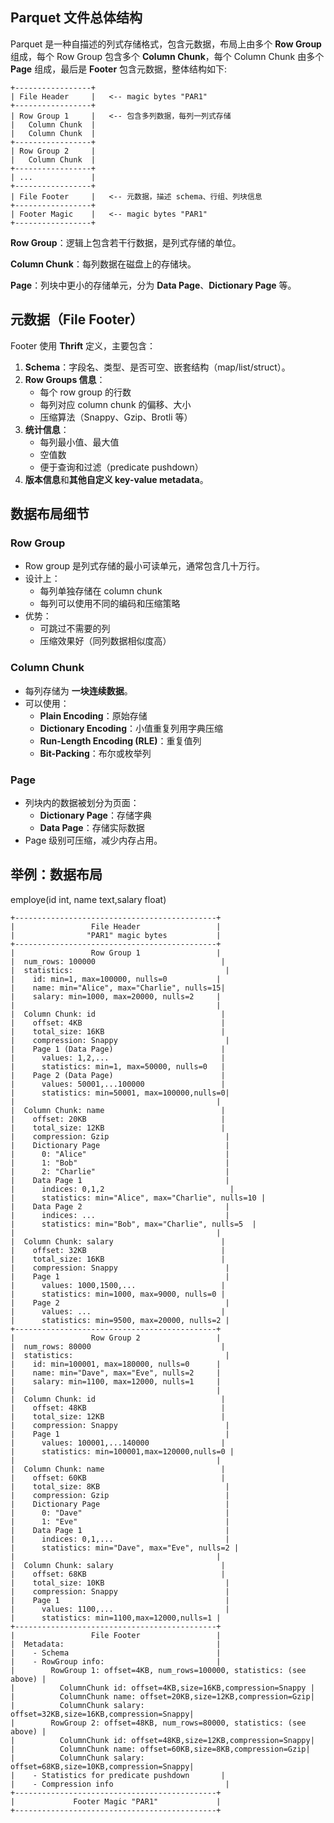 ## Parquet 文件总体结构

Parquet 是一种自描述的列式存储格式，包含元数据，布局上由多个 **Row Group** 组成，每个 Row Group 包含多个 **Column Chunk**，每个 Column Chunk 由多个 **Page** 组成，最后是 **Footer** 包含元数据，整体结构如下:

```
+-----------------+
| File Header     |   <-- magic bytes "PAR1"
+-----------------+
| Row Group 1     |   <-- 包含多列数据，每列一列式存储
|   Column Chunk  |
|   Column Chunk  |
+-----------------+
| Row Group 2     |
|   Column Chunk  |
+-----------------+
| ...             |
+-----------------+
| File Footer     |   <-- 元数据，描述 schema、行组、列块信息
+-----------------+
| Footer Magic    |   <-- magic bytes "PAR1"
+-----------------+
```

**Row Group**：逻辑上包含若干行数据，是列式存储的单位。

**Column Chunk**：每列数据在磁盘上的存储块。

**Page**：列块中更小的存储单元，分为 **Data Page**、**Dictionary Page** 等。



## 元数据（File Footer）

Footer 使用 **Thrift** 定义，主要包含：

1. **Schema**：字段名、类型、是否可空、嵌套结构（map/list/struct）。
2. **Row Groups 信息**：
    - 每个 row group 的行数
    - 每列对应 column chunk 的偏移、大小
    - 压缩算法（Snappy、Gzip、Brotli 等）
3. **统计信息**：
    - 每列最小值、最大值
    - 空值数
    - 便于查询和过滤（predicate pushdown）
4. **版本信息**和**其他自定义 key-value metadata**。



## 数据布局细节

### Row Group

- Row group 是列式存储的最小可读单元，通常包含几十万行。
- 设计上：
    - 每列单独存储在 column chunk
    - 每列可以使用不同的编码和压缩策略
- 优势：
    - 可跳过不需要的列
    - 压缩效果好（同列数据相似度高）

### Column Chunk

- 每列存储为 **一块连续数据**。
- 可以使用：
    - **Plain Encoding**：原始存储
    - **Dictionary Encoding**：小值重复列用字典压缩
    - **Run-Length Encoding (RLE)**：重复值列
    - **Bit-Packing**：布尔或枚举列

### Page

- 列块内的数据被划分为页面：
    - **Dictionary Page**：存储字典
    - **Data Page**：存储实际数据
- Page 级别可压缩，减少内存占用。



## 举例：数据布局

employe(id int, name text,salary float)

```
+---------------------------------------------+
|                 File Header                 |
|                "PAR1" magic bytes           |
+---------------------------------------------+
|                 Row Group 1                 |
|  num_rows: 100000                            |
|  statistics:                                  |
|    id: min=1, max=100000, nulls=0           |
|    name: min="Alice", max="Charlie", nulls=15|
|    salary: min=1000, max=20000, nulls=2     |
|                                             |
|  Column Chunk: id                            |
|    offset: 4KB                               |
|    total_size: 16KB                          |
|    compression: Snappy                        |
|    Page 1 (Data Page)                        |
|      values: 1,2,...                         |
|      statistics: min=1, max=50000, nulls=0   |
|    Page 2 (Data Page)                        |
|      values: 50001,...100000                 |
|      statistics: min=50001, max=100000,nulls=0|
|                                             |
|  Column Chunk: name                          |
|    offset: 20KB                              |
|    total_size: 12KB                          |
|    compression: Gzip                          |
|    Dictionary Page                            |
|      0: "Alice"                               |
|      1: "Bob"                                 |
|      2: "Charlie"                             |
|    Data Page 1                                |
|      indices: 0,1,2                            |
|      statistics: min="Alice", max="Charlie", nulls=10 |
|    Data Page 2                                |
|      indices: ...                             |
|      statistics: min="Bob", max="Charlie", nulls=5  |
|                                             |
|  Column Chunk: salary                        |
|    offset: 32KB                              |
|    total_size: 16KB                          |
|    compression: Snappy                        |
|    Page 1                                     |
|      values: 1000,1500,...                   |
|      statistics: min=1000, max=9000, nulls=0 |
|    Page 2                                     |
|      values: ...                             |
|      statistics: min=9500, max=20000, nulls=2 |
+---------------------------------------------+
|                 Row Group 2                 |
|  num_rows: 80000                             |
|  statistics:                                  |
|    id: min=100001, max=180000, nulls=0      |
|    name: min="Dave", max="Eve", nulls=2     |
|    salary: min=1100, max=12000, nulls=1     |
|                                             |
|  Column Chunk: id                            |
|    offset: 48KB                              |
|    total_size: 12KB                          |
|    compression: Snappy                        |
|    Page 1                                     |
|      values: 100001,...140000                |
|      statistics: min=100001,max=120000,nulls=0 |
|                                             |
|  Column Chunk: name                          |
|    offset: 60KB                              |
|    total_size: 8KB                            |
|    compression: Gzip                          |
|    Dictionary Page                            |
|      0: "Dave"                                |
|      1: "Eve"                                 |
|    Data Page 1                                |
|      indices: 0,1,...                         |
|      statistics: min="Dave", max="Eve", nulls=2 |
|                                             |
|  Column Chunk: salary                        |
|    offset: 68KB                              |
|    total_size: 10KB                           |
|    compression: Snappy                        |
|    Page 1                                     |
|      values: 1100,...                         |
|      statistics: min=1100,max=12000,nulls=1 |
+---------------------------------------------+
|                 File Footer                 |
|  Metadata:                                  |
|    - Schema                                 |
|    - RowGroup info:                         |
|        RowGroup 1: offset=4KB, num_rows=100000, statistics: (see above) |
|          ColumnChunk id: offset=4KB,size=16KB,compression=Snappy |
|          ColumnChunk name: offset=20KB,size=12KB,compression=Gzip|
|          ColumnChunk salary: offset=32KB,size=16KB,compression=Snappy|
|        RowGroup 2: offset=48KB, num_rows=80000, statistics: (see above) |
|          ColumnChunk id: offset=48KB,size=12KB,compression=Snappy|
|          ColumnChunk name: offset=60KB,size=8KB,compression=Gzip|
|          ColumnChunk salary: offset=68KB,size=10KB,compression=Snappy|
|    - Statistics for predicate pushdown       |
|    - Compression info                         |
+---------------------------------------------+
|             Footer Magic "PAR1"             |
+---------------------------------------------+
```

